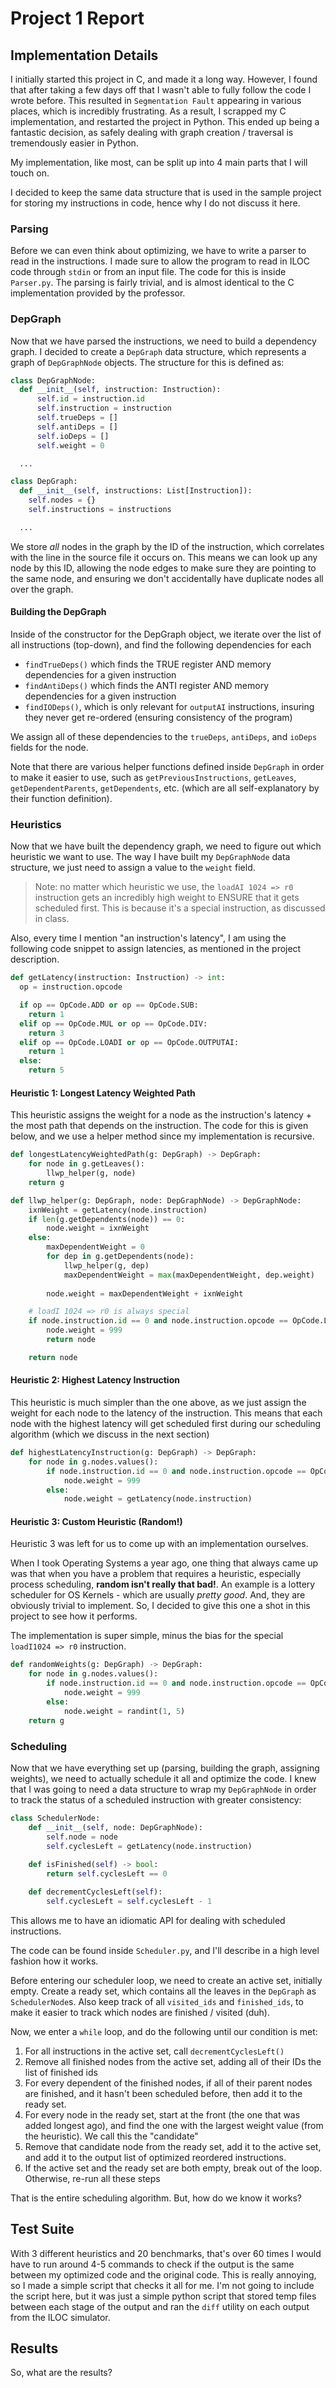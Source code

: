 # Project 1 Report

## Implementation Details

I initially started this project in C, and made it a long way. However, I found that after taking a few days off that I wasn't able to fully follow the code I wrote before. This resulted in `Segmentation Fault` appearing in various places, which is incredibly frustrating. As a result, I scrapped my C implementation, and restarted the project in Python. This ended up being a fantastic decision, as safely dealing with graph creation / traversal is tremendously easier in Python.

My implementation, like most, can be split up into 4 main parts that I will touch on.

I decided to keep the same data structure that is used in the sample project for storing my instructions in code, hence why I do not discuss it here.

### Parsing

Before we can even think about optimizing, we have to write a parser to read in the instructions. I made sure to allow the program to read in ILOC code through `stdin` or from an input file. The code for this is inside `Parser.py`. The parsing is fairly trivial, and is almost identical to the C implementation provided by the professor.

### DepGraph

Now that we have parsed the instructions, we need to build a dependency graph. I decided to create a `DepGraph` data structure, which represents a graph of `DepGraphNode` objects. The structure for this is defined as:

```py
class DepGraphNode:
  def __init__(self, instruction: Instruction):
      self.id = instruction.id
      self.instruction = instruction
      self.trueDeps = []
      self.antiDeps = []
      self.ioDeps = []
      self.weight = 0

  ...

class DepGraph:
  def __init__(self, instructions: List[Instruction]):
    self.nodes = {}
    self.instructions = instructions

  ...
```

We store _all_ nodes in the graph by the ID of the instruction, which correlates with the line in the source file it occurs on. This means we can look up any node by this ID, allowing the node edges to make sure they are pointing to the same node, and ensuring we don't accidentally have duplicate nodes all over the graph.

#### Building the DepGraph

Inside of the constructor for the DepGraph object, we iterate over the list of all instructions (top-down), and find the following dependencies for each
  - `findTrueDeps()` which finds the TRUE register AND memory dependencies for a given instruction
  - `findAntiDeps()` which finds the ANTI register AND memory dependencies for a given instruction
  - `findIODeps()`, which is only relevant for `outputAI` instructions, insuring they never get re-ordered (ensuring consistency of the program)

We assign all of these dependencies to the `trueDeps`, `antiDeps`, and `ioDeps` fields for the node.

Note that there are various helper functions defined inside `DepGraph` in order to make it easier to use, such as `getPreviousInstructions`, `getLeaves`, `getDependentParents`, `getDependents`, etc. (which are all self-explanatory by their function definition).

### Heuristics

Now that we have built the dependency graph, we need to figure out which heuristic we want to use. The way I have built my `DepGraphNode` data structure, we just need to assign a value to the `weight` field.

 > Note: no matter which heuristic we use, the `loadAI 1024 => r0` instruction gets an incredibly high weight to ENSURE that it gets scheduled first. This is because it's a special instruction, as discussed in class.

Also, every time I mention "an instruction's latency", I am using the following code snippet to assign latencies, as mentioned in the project description.

```py
def getLatency(instruction: Instruction) -> int:
  op = instruction.opcode

  if op == OpCode.ADD or op == OpCode.SUB:
    return 1
  elif op == OpCode.MUL or op == OpCode.DIV:
    return 3
  elif op == OpCode.LOADI or op == OpCode.OUTPUTAI:
    return 1
  else:
    return 5
```

#### Heuristic 1: Longest Latency Weighted Path

This heuristic assigns the weight for a node as the instruction's latency + the most path that depends on the instruction. The code for this is given below, and we use a helper method since my implementation is recursive.

```py
def longestLatencyWeightedPath(g: DepGraph) -> DepGraph:
    for node in g.getLeaves():
        llwp_helper(g, node)
    return g

def llwp_helper(g: DepGraph, node: DepGraphNode) -> DepGraphNode:
    ixnWeight = getLatency(node.instruction)
    if len(g.getDependents(node)) == 0:
        node.weight = ixnWeight
    else:
        maxDependentWeight = 0
        for dep in g.getDependents(node):
            llwp_helper(g, dep)
            maxDependentWeight = max(maxDependentWeight, dep.weight)
        
        node.weight = maxDependentWeight + ixnWeight

    # loadI 1024 => r0 is always special
    if node.instruction.id == 0 and node.instruction.opcode == OpCode.LOADI:
        node.weight = 999
        return node

    return node
```

#### Heuristic 2: Highest Latency Instruction

This heuristic is much simpler than the one above, as we just assign the weight for each node to the latency of the instruction. This means that each node with the highest latency will get scheduled first during our scheduling algorithm (which we discuss in the next section)

```py
def highestLatencyInstruction(g: DepGraph) -> DepGraph:
    for node in g.nodes.values():
        if node.instruction.id == 0 and node.instruction.opcode == OpCode.LOADI:
            node.weight = 999
        else:
            node.weight = getLatency(node.instruction)
```

#### Heuristic 3: Custom Heuristic (Random!)

Heuristic 3 was left for us to come up with an implementation ourselves. 

When I took Operating Systems a year ago, one thing that always came up was that when you have a problem that requires a heuristic, especially process scheduling, **random isn't really that bad!**. An example is a lottery scheduler for OS Kernels - which are usually _pretty good_. And, they are obviously trivial to implement. So, I decided to give this one a shot in this project to see how it performs.

The implementation is super simple, minus the bias for the special `loadI1024 => r0` instruction.

```py
def randomWeights(g: DepGraph) -> DepGraph:
    for node in g.nodes.values():
        if node.instruction.id == 0 and node.instruction.opcode == OpCode.LOADI:
            node.weight = 999
        else:
            node.weight = randint(1, 5)
    return g
```

### Scheduling

Now that we have everything set up (parsing, building the graph, assigning weights), we need to actually schedule it all and optimize the code. I knew that I was going to need a data structure to wrap my `DepGraphNode` in order to track the status of a scheduled instruction with greater consistency:

```py
class SchedulerNode:
    def __init__(self, node: DepGraphNode):
        self.node = node
        self.cyclesLeft = getLatency(node.instruction)
    
    def isFinished(self) -> bool:
        return self.cyclesLeft == 0

    def decrementCyclesLeft(self):
        self.cyclesLeft = self.cyclesLeft - 1
```

This allows me to have an idiomatic API for dealing with scheduled instructions.

The code can be found inside `Scheduler.py`, and I'll describe in a high level fashion how it works.

Before entering our scheduler loop, we need to create an active set, initially empty. Create a ready set, which contains all the leaves in the `DepGraph` as `SchedulerNode`s. Also keep track of all `visited_ids` and `finished_ids`, to make it easier to track which nodes are finished / visited (duh).

Now, we enter a `while` loop, and do the following until our condition is met:
1. For all instructions in the active set, call `decrementCyclesLeft()`
2. Remove all finished nodes from the active set, adding all of their IDs the list of finished ids
3. For every dependent of the finished nodes, if all of their parent nodes are finished, and it hasn't been scheduled before, then add it to the ready set.
4. For every node in the ready set, start at the front (the one that was added longest ago), and find the one with the largest weight value (from the heuristic). We call this the "candidate"
5. Remove that candidate node from the ready set, add it to the active set, and add it to the output list of optimized reordered instructions.
6. If the active set and the ready set are both empty, break out of the loop. Otherwise, re-run all these steps

That is the entire scheduling algorithm. But, how do we know it works?

## Test Suite

With 3 different heuristics and 20 benchmarks, that's over 60 times I would have to run around 4-5 commands to check if the output is the same between my optimized code and the original code. This is really annoying, so I made a simple script that checks it all for me. I'm not going to include the script here, but it was just a simple python script that stored temp files between each stage of the output and ran the `diff` utility on each output from the ILOC simulator.

## Results

So, what are the results?
